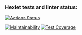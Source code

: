 ### Hexlet tests and linter status:
[![Actions Status](https://github.com/dchmerenko/python-project-lvl3/workflows/hexlet-check/badge.svg)](https://github.com/dchmerenko/python-project-lvl3/actions)

[![Maintainability](https://api.codeclimate.com/v1/badges/062c685e27573a05d95f/maintainability)](https://codeclimate.com/github/dchmerenko/python-project-lvl3/maintainability)
[![Test Coverage](https://api.codeclimate.com/v1/badges/062c685e27573a05d95f/test_coverage)](https://codeclimate.com/github/dchmerenko/python-project-lvl3/test_coverage)
